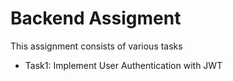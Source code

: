 # Backend Assigment

This assignment consists of various tasks 
- Task1: Implement User Authentication with JWT
